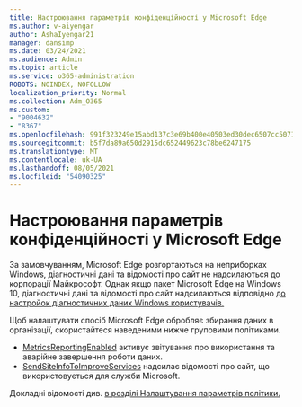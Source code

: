 ```yaml
---
title: Настроювання параметрів конфіденційності у Microsoft Edge
ms.author: v-aiyengar
author: AshaIyengar21
manager: dansimp
ms.date: 03/24/2021
ms.audience: Admin
ms.topic: article
ms.service: o365-administration
ROBOTS: NOINDEX, NOFOLLOW
localization_priority: Normal
ms.collection: Adm_O365
ms.custom:
- "9004632"
- "8367"
ms.openlocfilehash: 991f323249e15abd137c3e69b400e40503ed30dec6507cc5071a0b1af7f72bb3
ms.sourcegitcommit: b5f7da89a650d2915dc652449623c78be6247175
ms.translationtype: MT
ms.contentlocale: uk-UA
ms.lasthandoff: 08/05/2021
ms.locfileid: "54090325"
---
```

# <a name="configure-privacy-settings-in-microsoft-edge"></a>Настроювання параметрів конфіденційності у Microsoft Edge

За замовчуванням, Microsoft Edge розгортаються на неприборках Windows, діагностичні дані та відомості про сайт не надсилаються до корпорації Майкрософт. Однак якщо пакет Microsoft Edge на Windows 10, діагностичні дані та відомості про сайт надсилаються відповідно [до настройок діагностичних даних Windows користувачів.](https://go.microsoft.com/fwlink/?linkid=2132472)

Щоб налаштувати спосіб Microsoft Edge обробляє збирання даних в організації, скористайтеся наведеними нижче груповими політиками.
- [MetricsReportingEnabled](https://go.microsoft.com/fwlink/?linkid=2132470) активує звітування про використання та аварійне завершення роботи даних.
- [SendSiteInfoToImproveServices](https://go.microsoft.com/fwlink/?linkid=2132470) надсилає відомості про сайт, що використовується для служби Microsoft.

Докладні відомості див. [в розділі Налаштування параметрів політики.](https://go.microsoft.com/fwlink/?linkid=2132577)
